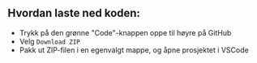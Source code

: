 ## Hvordan laste ned koden:

* Trykk på den grønne "Code"-knappen oppe til høyre på GitHub
* Velg `Download ZIP`
* Pakk ut ZIP-filen i en egenvalgt mappe, og åpne prosjektet i VSCode